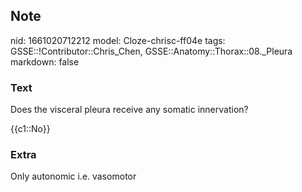 ## Note
nid: 1661020712212
model: Cloze-chrisc-ff04e
tags: GSSE::!Contributor::Chris_Chen, GSSE::Anatomy::Thorax::08._Pleura
markdown: false

### Text
Does the visceral pleura receive any somatic innervation?

{{c1::No}}

### Extra
Only autonomic i.e. vasomotor
